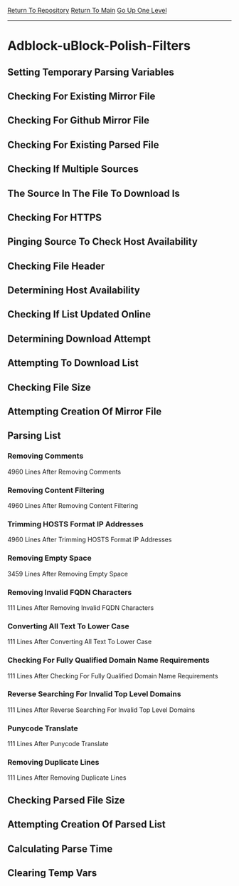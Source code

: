 [Return To Repository](https://github.com/bast69/piholeparser/)
[Return To Main](https://github.com/bast69/piholeparser/blob/master/RecentRunLogs/Mainlog.md)
[Go Up One Level](https://github.com/bast69/piholeparser/blob/master/RecentRunLogs/TopLevelScripts/30-Processing-External-Blacklists.md)
____________________________________
# Adblock-uBlock-Polish-Filters
## Setting Temporary Parsing Variables
## Checking For Existing Mirror File
## Checking For Github Mirror File
## Checking For Existing Parsed File
## Checking If Multiple Sources
## The Source In The File To Download Is
## Checking For HTTPS
## Pinging Source To Check Host Availability
## Checking File Header
## Determining Host Availability
## Checking If List Updated Online
## Determining Download Attempt
## Attempting To Download List
## Checking File Size
## Attempting Creation Of Mirror File
## Parsing List
### Removing Comments
4960 Lines After Removing Comments
### Removing Content Filtering
4960 Lines After Removing Content Filtering
### Trimming HOSTS Format IP Addresses
4960 Lines After Trimming HOSTS Format IP Addresses
### Removing Empty Space
3459 Lines After Removing Empty Space
### Removing Invalid FQDN Characters
111 Lines After Removing Invalid FQDN Characters
### Converting All Text To Lower Case
111 Lines After Converting All Text To Lower Case
### Checking For Fully Qualified Domain Name Requirements
111 Lines After Checking For Fully Qualified Domain Name Requirements
### Reverse Searching For Invalid Top Level Domains
111 Lines After Reverse Searching For Invalid Top Level Domains
### Punycode Translate
111 Lines After Punycode Translate
### Removing Duplicate Lines
111 Lines After Removing Duplicate Lines
## Checking Parsed File Size
## Attempting Creation Of Parsed List
## Calculating Parse Time
## Clearing Temp Vars
